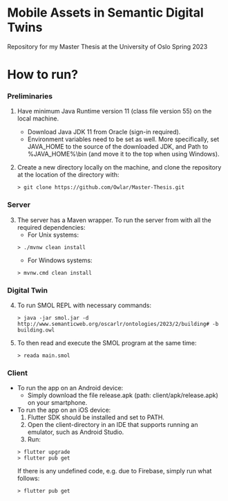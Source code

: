 # Mobile Assets in Semantic Digital Twins
Repository for my Master Thesis at the University of Oslo Spring 2023

# How to run?
### Preliminaries
1. Have minimum Java Runtime version 11 (class file version 55) on the local machine. 
    * Download Java JDK 11 from Oracle (sign-in required). 
    * Environment variables need to be set as well. More specifically, set JAVA_HOME to the source of the downloaded JDK, and Path to %JAVA_HOME%\bin (and move it to the top when using Windows).


2. Create a new directory locally on the machine, and clone the repository at the location of the directory with:
    ````flutter
    > git clone https://github.com/Owlar/Master-Thesis.git
    ````

### Server
3. The server has a Maven wrapper. To run the server from with all the required dependencies:
    * For Unix systems:
    ````flutter
    > ./mvnw clean install
    ````
    * For Windows systems:
    ````flutter
    > mvnw.cmd clean install
    ````

### Digital Twin
4. To run SMOL REPL with necessary commands:
    ````flutter
    > java -jar smol.jar -d http://www.semanticweb.org/oscarlr/ontologies/2023/2/building# -b building.owl
    ````
5. To then read and execute the SMOL program at the same time:
    ````flutter
    > reada main.smol
    ````

### Client
* To run the app on an Android device:
    * Simply download the file release.apk (path: client/apk/release.apk) on your smartphone.
* To run the app on an iOS device:
    1. Flutter SDK should be installed and set to PATH.
    2. Open the client-directory in an IDE that supports running an emulator, such as Android Studio. 
    3. Run:
    ````flutter
    > flutter upgrade
    > flutter pub get
    ````
    If there is any undefined code, e.g. due to Firebase, simply run what follows:
    ````flutter
    > flutter pub get
    ````
 
